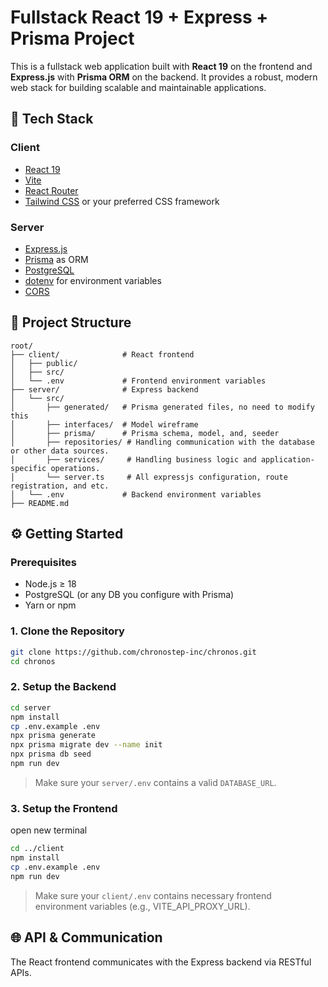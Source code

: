 # Fullstack React 19 + Express + Prisma Project

This is a fullstack web application built with **React 19** on the frontend and **Express.js** with **Prisma ORM** on the backend. It provides a robust, modern web stack for building scalable and maintainable applications.

## 🧱 Tech Stack

### Client

- [React 19](https://reactjs.org/)
- [Vite](https://vitejs.dev/)&#x20;
- [React Router](https://reactrouter.com/)&#x20;
- [Tailwind CSS](https://tailwindcss.com/) or your preferred CSS framework

### Server

- [Express.js](https://expressjs.com/)
- [Prisma](https://www.prisma.io/) as ORM
- [PostgreSQL](https://www.postgresql.org/)
- [dotenv](https://www.npmjs.com/package/dotenv) for environment variables
- [CORS](https://www.npmjs.com/package/cors)&#x20;

## 📁 Project Structure

```
root/
├── client/              # React frontend
│   ├── public/
│   ├── src/
│   └── .env             # Frontend environment variables
├── server/              # Express backend
│   └── src/
│       ├── generated/   # Prisma generated files, no need to modify this
│       ├── interfaces/  # Model wireframe
│       ├── prisma/      # Prisma schema, model, and, seeder
│       ├── repositories/ # Handling communication with the database or other data sources.
│       ├── services/     # Handling business logic and application-specific operations.
│       └── server.ts     # All expressjs configuration, route registration, and etc.
│   └── .env             # Backend environment variables
├── README.md
```

## ⚙️ Getting Started

### Prerequisites

- Node.js ≥ 18
- PostgreSQL (or any DB you configure with Prisma)
- Yarn or npm

### 1. Clone the Repository

```bash
git clone https://github.com/chronostep-inc/chronos.git
cd chronos
```

### 2. Setup the Backend

```bash
cd server
npm install
cp .env.example .env
npx prisma generate
npx prisma migrate dev --name init
npx prisma db seed
npm run dev
```

> Make sure your `server/.env` contains a valid `DATABASE_URL`.

### 3. Setup the Frontend

open new terminal

```bash
cd ../client
npm install
cp .env.example .env
npm run dev
```

> Make sure your `client/.env` contains necessary frontend environment variables (e.g., VITE_API_PROXY_URL).

## 🌐 API & Communication

The React frontend communicates with the Express backend via RESTful APIs.
